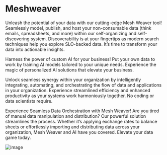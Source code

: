 # Meshweaver

Unleash the potential of your data with our cutting-edge Mesh Weaver tool! Seamlessly model, publish, and host your non-consumable data (think emails, spreadsheets, and more) within our self-organizing and self-discovering system. Discoverability is at your fingertips as modern search techniques help you explore SLO-backed data. It’s time to transform your data into actionable insights. 

Harness the power of custom AI for your business! Put your own data to work by training AI models tailored to your unique needs. Experience the magic of personalized AI solutions that elevate your business.

Unlock seamless synergy within your organization by intelligently integrating, automating, and orchestrating the flow of data and applications in your organization. Experience streamlined efficiency and enhanced productivity as your systems work harmoniously together. No coding or data scientists require.

Experience Seamless Data Orchestration with Mesh Weaver! Are you tired of manual data manipulation and distribution? Our powerful solution streamlines the process. Whether it’s applying exchange rates to balance sheets or effortlessly importing and distributing data across your organization, Mesh Weaver and AI have you covered. Elevate your data game today.


![image](images/SplashScreen.jpg)